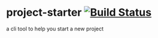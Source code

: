 # project-starter [![Build Status](https://travis-ci.org/noamokman/project-starter.svg?branch=master)](https://travis-ci.org/noamokman/project-starter)
a cli tool to help you start a new project
